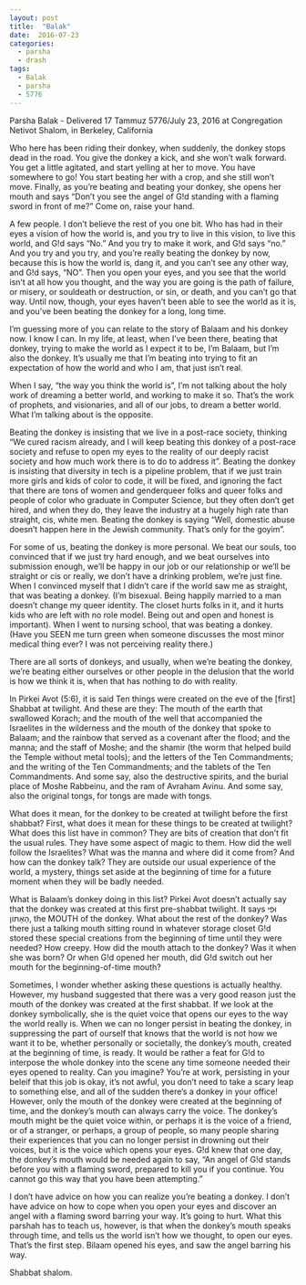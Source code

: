 ```yaml
---
layout: post
title:  "Balak"
date:  2016-07-23
categories:
  - parsha 
  - drash
tags:
  - Balak
  - parsha
  - 5776
---
```


Parsha Balak - Delivered 17 Tammuz 5776/July 23, 2016 at Congregation Netivot Shalom, in Berkeley, California

Who here has been riding their donkey, when suddenly, the donkey stops dead in the road. You give the donkey a kick, and she won’t walk forward. You get a little agitated, and start yelling at her to move. You have somewhere to go! You start beating her with a crop, and she still won’t move. Finally, as you’re beating and beating your donkey, she opens her mouth and says “Don’t you see the angel of G!d standing with a flaming sword in front of me?” Come on, raise your hand.

A few people. I don’t believe the rest of you one bit. Who has had in their eyes a vision of how the world is, and you try to live in this vision, to live this world, and G!d says “No.” And you try to make it work, and G!d says “no.” And you try and you try, and you’re really beating the donkey by now, because this is how the world is, dang it,  and you can’t see any other way, and G!d says, “NO”. Then you open your eyes, and you see that the world isn’t at all how you thought, and the way you are going is the path of failure, or misery, or souldeath or destruction, or sin, or death, and you can’t go that way. Until now, though, your eyes haven’t been able to see the world as it is, and you’ve been beating the donkey for a long, long time.

I’m guessing more of you can relate to the story of Balaam and his donkey now. I know I can. In my life, at least, when I’ve been there, beating that donkey, trying to make the world as I expect it to be, I’m Balaam, but I’m also the donkey. It’s usually me that I’m beating into trying to fit an expectation of how the world and who I am, that just isn’t real. 

When I say, “the way you think the world is”, I’m not talking about the holy work of dreaming a better world, and working to make it so. That’s the work of prophets, and visionaries, and all of our jobs, to dream a better world. What I’m talking about is the opposite.

Beating the donkey is insisting that we live in a post-race society, thinking “We cured racism already, and I will keep beating this donkey of a post-race society and refuse to open my eyes to the reality of our deeply racist society and how much work there is to do to address it”. Beating the donkey is insisting that diversity in tech is a pipeline problem, that if we just train more girls and kids of color to code, it will be fixed, and ignoring the fact that there are tons of women and genderqueer folks and queer folks and people of color who graduate in Computer Science, but they often don’t get hired, and when they do, they leave the industry at a hugely high rate than straight, cis, white men. Beating the donkey is saying “Well, domestic abuse doesn’t happen here in the Jewish community. That’s only for the goyim”.

For some of us, beating the donkey is more personal. We beat our souls, too convinced that if we just try hard enough, and we beat ourselves into submission enough, we’ll be happy in our job or our relationship or we’ll be straight or cis or really, we don’t have a drinking problem, we’re just fine. When I convinced myself that I didn’t care if the world saw me as straight, that was beating a donkey. (I’m bisexual. Being happily married to a man doesn’t change my queer identity. The closet hurts folks in it, and it hurts kids who are left with no role model. Being out and open and honest is important). When I went to nursing school, that was beating a donkey. (Have you SEEN me turn green when someone discusses the most minor medical thing ever? I was not perceiving reality there.)

There are all sorts of donkeys, and usually, when we’re beating the donkey, we’re beating either ourselves or other people in the delusion that the world is how we think it is, when that has nothing to do with reality.

In Pirkei Avot (5:6), it is said Ten things were created on the eve of the [first] Shabbat at twilight. And these are they: The mouth of the earth that swallowed Korach; and the mouth of the well that accompanied the Israelites in the wilderness and the mouth of the donkey that spoke to Balaam; and the rainbow that served as a covenant after the flood; and the manna; and the staff of Moshe; and the shamir (the worm that helped build the Temple without metal tools); and the letters of the Ten Commandments; and the writing of the Ten Commandments; and the tablets of the Ten Commandments. And some say, also the destructive spirits, and the burial place of Moshe Rabbeinu, and the ram of Avraham Avinu. And some say, also the original tongs, for tongs are made with tongs.

What does it mean, for the donkey to be created at twilight before the first shabbat? First, what does it mean for these things to be created at twilight? What does this list have in common? They are bits of creation that don’t fit the usual rules. They have some aspect of magic to them. How did the well follow the Israelites? What was the manna and where did it come from? And how can the donkey talk? They are outside our usual experience of the world, a mystery, things set aside at the beginning of time for a future moment when they will be badly needed.

What is Balaam’s donkey doing in this list? Pirkei Avot doesn’t actually say that the donkey was created at this first pre-shabbat twilight. It says וּפִי הָאָתוֹן, the MOUTH of the donkey. What about the rest of the donkey? Was there just a talking mouth sitting round in whatever storage closet G!d stored these special creations from the beginning of time until they were needed? How creepy. How did the mouth attach to the donkey? Was it when she was born? Or when G!d opened her mouth, did G!d switch out her mouth for the beginning-of-time mouth?

Sometimes, I wonder whether asking these questions is actually healthy. However, my husband suggested that there was a very good reason just the mouth of the donkey was created at the first shabbat. If we look at the donkey symbolically, she is the quiet voice that opens our eyes to the way the world really is. When we can no longer persist in beating the donkey, in suppressing the part of ourself that knows that the world is not how we want it to be, whether personally or societally, the donkey’s mouth, created at the beginning of time, is ready. It would be rather a feat for G!d to interpose the whole donkey into the scene any time someone needed their eyes opened to reality. 
Can you imagine? You’re at work, persisting in your beleif that this job is okay, it’s not awful, you don’t need to take a scary leap to something else, and all of the sudden there’s a donkey in your office!
However, only the mouth of the donkey were created at the beginning of time, and the donkey’s mouth can always carry the voice. The donkey’s mouth might be the quiet voice within, or perhaps it is the voice of a friend, or of a stranger, or perhaps, a group of people, so many people sharing their experiences that you can no longer persist in drowning out their voices, but it is the voice which opens your eyes. G!d knew that one day, the donkey’s mouth would be needed again to say, “An angel of G!d stands before you with a flaming sword, prepared to kill you if you continue. You cannot go this way that you have been attempting.”

I don’t have advice on how you can realize you’re beating a donkey. I don’t have advice on how to cope when you open your eyes and discover an angel with a flaming sword barring your way. It’s going to hurt. What this parshah has to teach us, however, is that when the donkey’s mouth speaks through time, and tells us the world isn’t how we thought, to open our eyes. That’s the first step. Bilaam opened his eyes, and saw the angel barring his way.

Shabbat shalom.